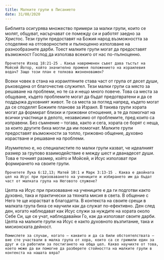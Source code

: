 ```yaml
---
title: Малките групи в Писанието
date: 31/08/2020
---
```


Библията осигурява множество примери за малки групи, които се молят, общуват, насърчават се помежду си и работят заедно за Христос. Тези групи предоставят на Божия народ възможността за споделяне на отговорностите и пълноценно използване на разнообразните дарби. Тоест малките групи могат да предоставят възможност Господ да използва всекиго от нас по-пълноценно.

`Прочетете Изход 18:21-25 . Какъв навременен съвет дава тъстът на Мойсей Йотор, който значително променя положението на израилевия водач? Защо този план е толкова жизненоважен?`

Всеки човек в стана на израилтяните става част от група от десет души, ръководена от благочестив служител. Тези малки групи са място за решаване на проблеми, но те са и нещо много повече. Това са места за общуване, където проблемите могат да бъдат предотвратени и да се поддържа духовният живот. Те са места за поглед напред, където могат да се споделят Божиите планове за Израил. В такива групи хората могат да формират близки и грижовни отношения, а те да помогнат на всички участници в делото, независимо от проблемите, пред които са изправени. Без съмнение – тогава, както и сега, хората се борят с неща, за които другите биха могли да им помогнат. Малките групи предоставят възможности за топло, грижовно общение, духовно израстване и решаване на проблеми.

Изумително е, но специалистите по малки групи казват, че идеалният размер за групово взаимодействие е между шест и дванадесет души. Това е точният размер, който и Мойсей, и Исус използват при формирането на своите групи.

`Прочетете Лука 6:12,13; Матей 10:1 и Марк 3:13-15 . Каква е двойната цел на Исус при призоваването на учениците и избирането им да бъдат част от малката група на Неговото служене?`

Целта на Исус при призоваване на учениците е да ги подготви както духовно, така и практически за тяхната мисия в света. В общение с Него те ще израстват в благодатта. В контекста на своите срещи в малката група биха се научили как да служат по-ефективно. Ден след ден, когато наблюдават как Исус служи за нуждите на хората около Себе Си, ще се учат, наблюдавайки Го, как да използват своите дарби. Целта на малките групи на Исус е както духовното възпитание, така и мисионската дейност.

`Помислете за случаи, когато – каквито и да са били обстоятелствата – вие сте участвали в малка група от хора, които са се грижили един за друг и са работили за постигането на обща цел. Какво научихте от това, което може да ви помогне да разберете стойността на малките групи в контекста на нашата вяра?`